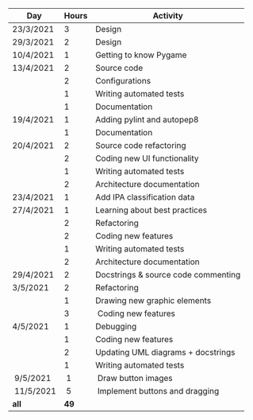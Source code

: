 | **Day**   | **Hours** | **Activity**                       |
|-----------|-----------|------------------------------------|
| 23/3/2021 | 3         | Design                             |
| 29/3/2021 | 2         | Design                             |
| 10/4/2021 | 1         | Getting to know Pygame             |
| 13/4/2021 | 2         | Source code                        |
|           | 2         | Configurations                     |
|           | 1         | Writing automated tests            |
|           | 1         | Documentation                      |
| 19/4/2021 | 1         | Adding pylint and autopep8         |
|           | 1         | Documentation                      |
| 20/4/2021 | 2         | Source code refactoring            |
|           | 2         | Coding new UI functionality        |
|           | 1         | Writing automated tests            |
|           | 2         | Architecture documentation         |
| 23/4/2021 | 1         | Add IPA classification data        |
| 27/4/2021 | 1         | Learning about best practices      |
|           | 2         | Refactoring                        |
|           | 2         | Coding new features                |
|           | 1         | Writing automated tests            |
|           | 2         | Architecture documentation         |
| 29/4/2021 | 2         | Docstrings & source code commenting|
| 3/5/2021  | 2         | Refactoring                        |
|           | 1         | Drawing new graphic elements       |
|           | 3         | Coding new features                |
| 4/5/2021  | 1         | Debugging                          |
|           | 1         | Coding new features                |
|           | 2         | Updating UML diagrams + docstrings |
|           | 1         | Writing automated tests            |
| 9/5/2021  | 1         | Draw button images                 |
| 11/5/2021 | 5         | Implement buttons and dragging     |
|  **all**  | **49**    |                                    |
